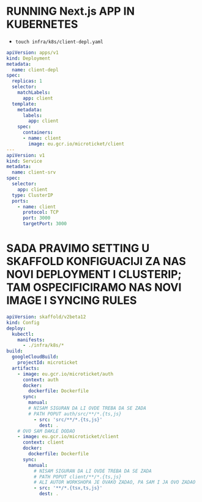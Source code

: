# RUNNING Next.js APP IN KUBERNETES

- `touch infra/k8s/client-depl.yaml`

```yaml
apiVersion: apps/v1
kind: Deployment
metadata:
  name: client-depl
spec:
  replicas: 1
  selector:
    matchLabels:
      app: client
  template:
    metadata:
      labels:
        app: client
    spec:
      containers:
      - name: client
        image: eu.gcr.io/microticket/client
---
apiVersion: v1
kind: Service
metadata:
  name: client-srv
spec:
  selector:
    app: client
  type: ClusterIP
  ports:
    - name: client
      protocol: TCP
      port: 3000
      targetPort: 3000

```

# SADA PRAVIMO SETTING U SKAFFOLD KONFIGUACIJI ZA NAS NOVI DEPLOYMENT I CLUSTERIP; TAM OSPECIFICIRAMO NAS NOVI IMAGE I SYNCING RULES

```yaml
apiVersion: skaffold/v2beta12
kind: Config
deploy:
  kubectl:
    manifests:
      - ./infra/k8s/*
build:
  googleCloudBuild:
    projectId: microticket
  artifacts:
    - image: eu.gcr.io/microticket/auth
      context: auth
      docker:
        dockerfile: Dockerfile
      sync:
        manual:
        # NISAM SIGURAN DA LI OVDE TREBA DA SE ZADA
        # PATH POPUT auth/src/**/*.{ts,js}
          - src: 'src/**/*.{ts,js}'
            dest: .
    # OVO SAM DAKLE DODAO
    - image: eu.gcr.io/microticket/client
      context: client
      docker:
        dockerfile: Dockerfile
      sync:
        manual:
          # NISAM SIGURAN DA LI OVDE TREBA DA SE ZADA
          # PATH POPUT client/**/*.{ts,js}
          # ALI AUTOR WORKSHOPA JE OVAKO ZADAO, PA SAM I JA OVO ZADAO
          - src: '**/*.{tsx,ts,js}'
            dest: .
```



